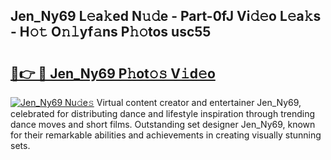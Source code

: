 ## Jen_Ny69 L𝚎a𝚔ed N𝚞𝚍e - Part-0fJ Vi𝚍𝚎o L𝚎a𝚔s - H𝚘𝚝 O𝚗𝚕yf𝚊ns P𝚑𝚘tos usc55

# <h2><a href="http://kf8h45h.oniu.top/?m=Jen_Ny69">🔗👉 🔴 Jen_Ny69 P𝚑ot𝚘𝚜 V𝚒d𝚎o</a></h2>

[![Jen_Ny69 Nu𝚍e𝚜](https://i.imgur.com/0qMVB7G.gif)](http://kf8h45h.oniu.top/?m=Jen_Ny69)
Virtual content creator and entertainer Jen_Ny69, celebrated for distributing dance and lifestyle inspiration through trending dance moves and short films. Outstanding set designer Jen_Ny69, known for their remarkable abilities and achievements in creating visually stunning sets.  

